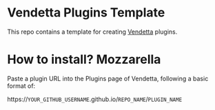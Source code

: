 # Vendetta Plugins Template
This repo contains a template for creating [Vendetta](https://github.com/vendetta-mod/Vendetta) plugins.

# How to install? Mozzarella
Paste a plugin URL into the Plugins page of Vendetta, following a basic format of:

https://`YOUR_GITHUB_USERNAME`.github.io/`REPO_NAME`/`PLUGIN_NAME`

